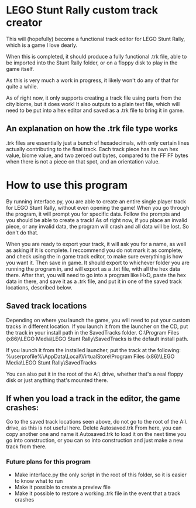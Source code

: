 # LEGO Stunt Rally custom track creator

This will (hopefully) become a functional track editor for LEGO Stunt Rally, which is a game I love dearly. 

When this is completed, it should produce a fully functional .trk file, able to be imported into the Stunt Rally folder, or on a floppy disk to play in the game itself.

As this is very much a work in progress, it likely won't do any of that for quite a while.

As of right now, it only supports creating a track file using parts from the city biome, but it does work! It also outputs to a plain text file, which will need to be put into a hex editor and saved as a .trk file to bring it in game.

## An explanation on how the .trk file type works

.trk files are essentially just a bunch of hexadecimals, with only certain lines actually contributing to the final track.
Each track piece has its own hex value, biome value, and two zeroed out bytes, compared to the FF FF bytes when there is not a piece on that spot, and an orientation value.


# How to use this program

By running interface.py, you are able to create an entire single player track for LEGO Stunt Rally, without even opening the game!
When you go through the program, it will prompt you for specific data. Follow the prompts and you should be able to create a track!
As of right now, if you place an invalid piece, or any invalid data, the program will crash and all data will be lost. So don't do that.

When you are ready to export your track, it will ask you for a name, as well as asking if it is complete. I reccommend you do not mark it as complete, and check using the in game track editor, to make sure everything is how you want it. Then save in game. It should export to whichever folder you are running the program in, and will export as a .txt file, with all the hex data there. After that, you will need to go into a program like HxD, paste the hex data in there, and save it as a .trk file, and put it in one of the saved track locations, described below.

## Saved track locations
Depending on where you launch the game, you will need to put your custom tracks in different location.
If you launch it from the launcher on the CD, put the track in your install path in the SavedTracks folder.
C:\Program Files (x86)\LEGO Media\LEGO Stunt Rally\SavedTracks is the default install path.

If you launch it from the installed launcher, put the track at the following:
%userprofile%\AppData\Local\VirtualStore\Program Files (x86)\LEGO Media\LEGO Stunt Rally\SavedTracks

You can also put it in the root of the A:\ drive, whether that's a real floppy disk or just anything that's mounted there.

## If when you load a track in the editor, the game crashes:
Go to the saved track locations seen above, do not go to the root of the A:\ drive, as this is not useful here.
Delete Autosaved.trk
From here, you can copy another one and name it Autosaved.trk to load it on the next time you go into construction, or you can so into construction and just make a new track from there.

### Future plans for this program

* Make interface.py the only script in the root of this folder, so it is easier to know what to run
* Make it possible to create a preview file
* Make it possible to restore a working .trk file in the event that a track crashes